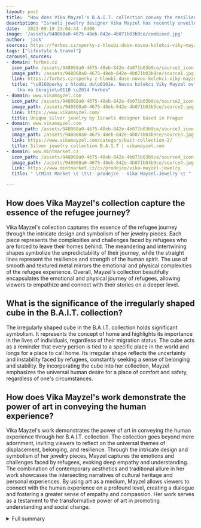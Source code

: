 ```yaml
---
layout: post
title:  "How does Vika Mayzel's B.A.I.T. collection convey the resilience of the refugee journey?"
description: "Israeli jewelry designer Vika Mayzel has recently unveiled her latest collection, B.A.I.T., which delves into the theme of migration and the destiny of the wandering refugee. The collection, inspired by the war in Ukraine, showcases Mayzel's distinctive artistic style and thought-provoking designs."
date:   2023-09-19 23:04:44 -0400
image: '/assets/948068a0-4675-48eb-842e-4b071b03b9ce/combined.jpg'
author: 'jack'
sources: https://forbes.cz/sperky-z-hloubi-duse-novou-kolekci-viky-mayzel-ovlivnila-valka-na-ukrajine/ https://www.vikamayzel.com/ https://www.vikamayzel.com/category/bait-collection-2/ https://www.mintmarket.cz/cs/prodejce/vika-mayzel-jewelry
tags: ["lifestyle & travel"]
carousel_sources:
- domain: forbes.cz
  icon_path: /assets/948068a0-4675-48eb-842e-4b071b03b9ce/source1_icon.jpg
  image_path: /assets/948068a0-4675-48eb-842e-4b071b03b9ce/source1.jpg
  link: https://forbes.cz/sperky-z-hloubi-duse-novou-kolekci-viky-mayzel-ovlivnila-valka-na-ukrajine/
  title: "\u0160perky z hloubi du\u0161e. Novou kolekci Viky Mayzel ovlivnila v\xE1\
    lka na Ukrajin\u011B \u2014 Forbes"
- domain: www.vikamayzel.com
  icon_path: /assets/948068a0-4675-48eb-842e-4b071b03b9ce/source2_icon.jpg
  image_path: /assets/948068a0-4675-48eb-842e-4b071b03b9ce/source2.jpg
  link: https://www.vikamayzel.com/
  title: Unique silver jewelry by Israeli designer based in Prague
- domain: www.vikamayzel.com
  icon_path: /assets/948068a0-4675-48eb-842e-4b071b03b9ce/source3_icon.jpg
  image_path: /assets/948068a0-4675-48eb-842e-4b071b03b9ce/source3.jpg
  link: https://www.vikamayzel.com/category/bait-collection-2/
  title: Silver jewelry collection B.A.I.T | vikamayzel.com
- domain: www.mintmarket.cz
  icon_path: /assets/948068a0-4675-48eb-842e-4b071b03b9ce/source4_icon.jpg
  image_path: /assets/948068a0-4675-48eb-842e-4b071b03b9ce/source4.jpg
  link: https://www.mintmarket.cz/cs/prodejce/vika-mayzel-jewelry
  title: " \tMint Market \t \t\t- prodejce - Vika Mayzel.Jewelry \t "

---
```


## How does Vika Mayzel's collection capture the essence of the refugee journey?
Vika Mayzel's collection captures the essence of the refugee journey through the intricate design and symbolism of her jewelry pieces. Each piece represents the complexities and challenges faced by refugees who are forced to leave their homes behind. The meandering and intertwining shapes symbolize the unpredictability of their journey, while the straight lines represent the resilience and strength of the human spirit. The use of smooth and textured metal mirrors the emotional and physical complexities of the refugee experience. Overall, Mayzel's collection beautifully encapsulates the emotional and physical journey of refugees, allowing viewers to empathize and connect with their stories on a deeper level.

## What is the significance of the irregularly shaped cube in the B.A.I.T. collection?
The irregularly shaped cube in the B.A.I.T. collection holds significant symbolism. It represents the concept of home and highlights its importance in the lives of individuals, regardless of their migration status. The cube acts as a reminder that every person is tied to a specific place in the world and longs for a place to call home. Its irregular shape reflects the uncertainty and instability faced by refugees, constantly seeking a sense of belonging and stability. By incorporating the cube into her collection, Mayzel emphasizes the universal human desire for a place of comfort and safety, regardless of one's circumstances.

## How does Vika Mayzel's work demonstrate the power of art in conveying the human experience?
Vika Mayzel's work demonstrates the power of art in conveying the human experience through her B.A.I.T. collection. The collection goes beyond mere adornment, inviting viewers to reflect on the universal themes of displacement, belonging, and resilience. Through the intricate design and symbolism of her jewelry pieces, Mayzel captures the emotions and challenges faced by refugees, evoking deep empathy and understanding. The combination of contemporary aesthetics and traditional allure in her work showcases the intersecting narratives of cultural heritage and personal experiences. By using art as a medium, Mayzel allows viewers to connect with the human experience on a profound level, creating a dialogue and fostering a greater sense of empathy and compassion. Her work serves as a testament to the transformative power of art in promoting understanding and social change.



<details>
  <summary>Full summary</summary>
<p>Vika Mayzel, an Israeli jewelry designer currently based in Prague, Czech Republic, has recently launched a captivating collection that delves into the theme of migration and the destiny of the wandering refugee.</p>
<p>Mayzel's latest collection, named B.A.I.T., draws inspiration from the war in Ukraine, combining the artist's personal experiences with the plight of those forced to leave their homes behind. The collection comprises eighteen stunning silver jewelry pieces, each intricately designed to capture the essence of the refugee's journey.</p>
<p>Over the years, Mayzel has developed a distinctive artistic style that is rooted in her academic background in jewelry design. Having graduated from the Jewelry Design Department of Shenkar College of Engineering and Design, her creations are a perfect blend of contemporary aesthetics and traditional allure. She has been able to strike a balance between minimalism and tribal aesthetics, incorporating elements of bold geometry and traditional amulets.</p>
<p>The B.A.I.T. collection is a testament to Mayzel's skill and creativity. The jewelry features simple shapes that meander, intertwine, and straighten, symbolizing the unpredictability and resilience of the human spirit. The interplay between smooth and textured metal adds depth and character to each piece, mirroring the complexities of the refugee journey.</p>
<p>A unique centerpiece in the collection is the irregularly shaped cube, representing the concept of home and its significance in the lives of every individual. Mayzel's use of the cube symbolizes that every human is associated with a specific place in the world, regardless of their migration status. It serves as a reminder that no matter where one finds oneself, there is always a longing for a place to call home.</p>
<p>The B.A.I.T. collection transcends mere adornment, evoking deep emotions and capturing the essence of the refugee experience. Mayzel's attention to detail, search for new forms, and the smoothness of her lines result in jewelry pieces that are not just aesthetically pleasing but also thought-provoking.</p>
<p>Vika Mayzel's exploration of the refugee journey through her jewelry is a testament to the power of art in illuminating the human experience. Through her collection, she invites us to reflect on the precariousness of life, the universal need for a sense of belonging, and the resilience of the human spirit in the face of adversity.</p>
<p>As Mayzel continues to push the boundaries of jewelry design, her work serves as a reminder that art has the ability to bridge gaps, transcend borders, and tell stories that resonate with people from all walks of life.</p>
<p>If you are interested in learning more about Vika Mayzel and her extraordinary jewelry creations, visit her website or arrange a visit to her workshop in Prague. Experience the emotional journey captured in each piece of the B.A.I.T. collection and feel the power of artistry combined with the exploration of the human spirit.</p>
</details>
